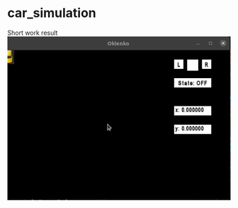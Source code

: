 # car_simulation
Short work result
![](https://github.com/Damianaaa/car_simulation/blob/master/simulation.gif)
